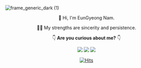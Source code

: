 ![frame_generic_dark (1)](https://user-images.githubusercontent.com/65346989/127503226-a43b46e7-0b2d-4d72-9be9-11656527b58b.png)


<div align="center">
  👋 Hi, I'm EunGyeong Nam.
  
  🏃‍♀️ My strengths are sincerity and persistence.
  
  
  👇 **Are you curious about me?** 👇
  
   [![](https://user-images.githubusercontent.com/65346989/127509557-23be7f0c-67e2-47c0-9233-e72566d97f4b.png)](https://www.youtube.com/channel/UCTcTcjjVKOHBVlfj3YXHx5g) 
  [![](https://user-images.githubusercontent.com/65346989/127509496-16033151-e8b6-4b31-b1d6-064193e27c43.png)](https://www.instagram.com/kyung___a___/) 
  [![](https://user-images.githubusercontent.com/65346989/127509417-c2f672e7-70a8-4d44-b43f-70364e022a81.png)](https://kyung-a.tistory.com/) 
  
  
  
  
  [![Hits](https://hits.seeyoufarm.com/api/count/incr/badge.svg?url=https%3A%2F%2Fgithub.com%2FKyung-A&count_bg=%23FFCB40&title_bg=%23FF4949&icon=&icon_color=%23FFFFFF&title=hits&edge_flat=false)](https://hits.seeyoufarm.com)
</div>
